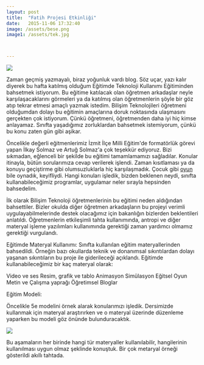 ```yaml
---
layout: post
title:  "Fatih Projesi Etkinliği"
date:   2015-11-06 17:32:40
image: /assets/bese.png
image1: /assets/tek.jpg



---
```

<img src="{{ page.image1 }}" /><p>
Zaman geçmiş yazmayalı, biraz yoğunluk vardı blog. Söz uçar, yazı kalır diyerek bu hafta katılmış olduğum Eğitimde Teknoloji Kullanımı 
Eğitiminden bahsetmek istiyorum. Bu eğitime katılacak olan öğretmen arkadaşlar neyle karşılaşacaklarını görmeleri ya da katılmış olan öğretmenlerin şöyle bir göz atıp tekrar 
etmesi amaçlı yazmak istedim. Bilişim Teknolojileri öğretmeni olduğumdan dolayı bu eğitimin amaçlarına doruk noktasında ulaşmasını gerçekten çok istiyorum. 
Çünkü öğretmeni, öğretmenden daha iyi hiç kimse anlayamaz. Sınıfta yaşadığımız zorluklardan bahsetmek istemiyorum, çünkü bu konu zaten gün gibi aşikar.

Öncelikle değerli eğitmenlerimiz İzmit İlçe Milli Eğitim'de formatörlük görevi yapan İlkay Solmaz ve Artuğ Solmaz'a çok teşekkür ediyoruz. Bizi sıkmadan, eğlenceli bir şekilde
bu eğitimi tamamlamamızı sağladılar. Konular itinayla, bütün sorularımıza cevap verilerek işlendi. Zaman kısıtlaması ya da konuyu geçiştirme gibi olumsuzluklarla hiç karşılaşmadık.
Çocuk gibi [oyun][jekyll] bile oynadık, keyifliydi.  Hangi konuları işledik, bizden beklenen neydi, sınıfta kullanabileceğimiz programlar, uygulamar neler sırayla hepsinden bahsedelim.

İlk olarak Bilişim Teknoloji öğretmenlerinin bu eğitimi neden aldığından bahsettiler. Bizler okulda diğer öğretmen arkadaşların bu projeyi verimli uygulayabilmelerinde destek olacağımız için bakanlığın bizlerden beklentileri anlatıldı. Öğretmenlerin etkileşimli tahta kullanımında, antropi ve diğer materyal işleme yazılımları kullanımında gerektiği zaman yardımcı olmamız gerektiği vurgulandı. 

Eğitimde Materyal Kullanımı:
Sınıfta kullanılan eğitim materyallerinden bahsedildi. Örneğin bazı okullarda teknik ve donanımsal sıkıntılardan dolayı yaşanan sıkıntıların bu proje ile giderileceği açıklandı.
Eğitimde kullanabileceğimiz bir kaç materyal olarak:

Video ve ses
Resim, grafik ve tablo
Animasyon
Simülasyon
Eğitsel Oyun
Metin ve Çalışma yaprağı
Öğretimsel Bloglar


Eğitim Modeli:

Öncelikle 5e modelini örnek alarak konularımızı işledik. Dersimizde kullanmak için materyal araştırırken ve o materyal üzerinde düzenleme yaparken bu modeli göz önünde bulunduracaktık.

<img src="{{ page.image }}" /><p>
Bu aşamaların her birinde hangi tür materyaller kullanılabilir, hangilerinin kullanılması uygun olmaz şeklinde konuştuk. Bir çok metaryal
örneği gösterildi akıllı tahtada. 


[jekyll]:      https://kahoot.it/#/